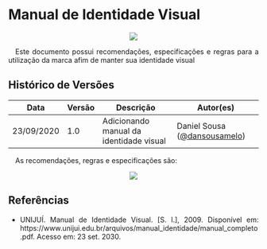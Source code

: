 # **Manual de Identidade Visual**

<p></p>
<div style="display: flex; justify-content: center; align-items:center;">
    <img src="https://unbarqdsw.github.io/2020.1_G11_SYA/assets/guia_de_estilo/paint.png">
</div>
 <p align="justify">&emsp;Este documento possui recomendações, especificações e regras para a utilização da marca afim de manter sua identidade visual</p>
 
## **Histórico de Versões**
Data | Versão | Descrição | Autor(es) 
---- | ----------- | ------ | ---------
23/09/2020 | 1.0 | Adicionando manual da identidade visual  | Daniel Sousa ([@dansousamelo](http://github.com/dansousamelo)) |

 <p align="justify">&emsp;As recomendações, regras e especificações são:</p>

<div style="display: flex; justify-content: center; align-items:center;">
    <img src="https://unbarqdsw.github.io/2020.1_G11_SYA/assets/guia_de_estilo/manual.png">
</div>

## **Referências**
 * <p align="justify">UNIJUÍ. Manual de Identidade Visual. [S. l.], 2009. Disponível em: https://www.unijui.edu.br/arquivos/manual_identidade/manual_completo.pdf. Acesso em: 23 set. 2030.</p>